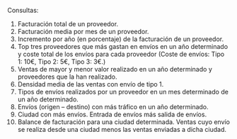 Consultas:
1. Facturación total de un proveedor.
2. Facturación media por mes de un proveedor.
3. Incremento por año (en porcentaje) de la facturación de un proveedor.
4. Top tres proveedores que más gastan en envíos en un año determinado y coste total de los
envíos para cada proveedor (Coste de envíos: Tipo 1: 10€, Tipo 2: 5€, Tipo 3: 3€.)
5. Ventas de mayor y menor valor realizado en un año determinado y proveedores que la han
realizado.
6. Densidad media de las ventas con envío de tipo 1.
7. Tipos de envíos realizados por un proveedor en un mes determinado de un año
determinado.
8. Envíos (origen – destino) con más tráfico en un año determinado.
9. Ciudad con más envíos. Entrada de envíos más salida de envíos.
10. Balance de facturación para una ciudad determinada. Ventas cuyo envío se realiza desde una
ciudad menos las ventas enviadas a dicha ciudad.
